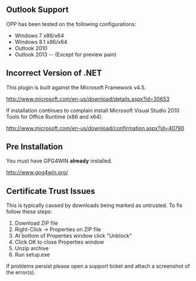 ## Outlook Support ##

OPP has been tested on the following configurations:

  * Windows 7 x86/x64
  * Windows 8.1 x86/x64
  * Outlook 2010
  * Outlook 2013 -- (Except for preview pain)

## Incorrect Version of .NET ##

This plugin is built against the Microsoft Framework v4.5.

http://www.microsoft.com/en-us/download/details.aspx?id=30653

If installation continues to complain install Microsoft Visual Studio 2010 Tools for Office Runtime (x86 and x64).

http://www.microsoft.com/en-us/download/confirmation.aspx?id=40790

## Pre Installation ##

You must have GPG4WIN **already** installed.

http://www.gpg4win.org/

## Certificate Trust Issues ##

This is typically caused by downloads being marked as untrusted.  To fix follow these steps:

  1. Download ZIP file
  1. Right-Click -> Properties on ZIP file
  1. At bottom of Properties window click "Unblock"
  1. Click OK to close Properties window
  1. Unzip archive
  1. Run setup.exe

If problems persist please open a support ticket and attach a screenshot of the error(s).